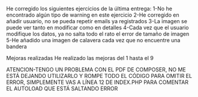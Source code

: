 He corregido los siguientes ejercicios de la última entrega:
1-No he encontrado algún tipo de warning en este ejercicio
2-He corregido en añadir usuario, no se pueda repetir emails ya registrados 
3-La imagen se puede ver tanto en modificar como en detalles
4-Cada vez que el usuario modifique los datos, ya no salta todo el rato el error de tamaño de imagen 
5-He añadido una imagen de calavera cada vez que no encuentre una bandera 

Mejoras realizadas
He realizado las mejoras del 1 hasta el 9

ATENCION-TENGO UN PROBLEMA CON EL PDF DE COMPOSER, NO ME ESTÁ DEJANDO UTILIZARLO Y ROMPE TODO EL CÓDIGO
PARA OMITIR EL ERROR, SIMPLEMENTE VAS A LÍNEA 12 DE INDEX.PHP PARA COMENTAR EL AUTOLOAD QUE ESTÁ SALTANDO ERROR
